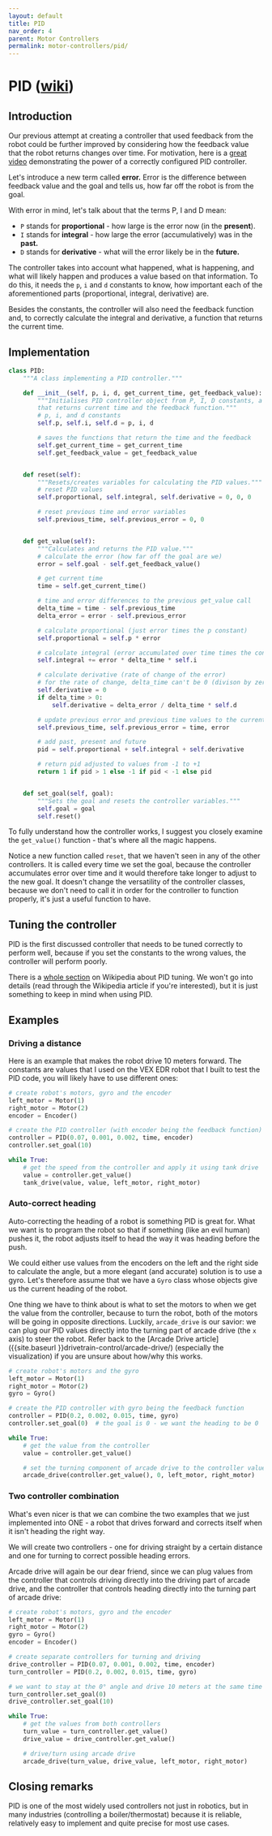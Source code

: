```yaml
---
layout: default
title: PID
nav_order: 4
parent: Motor Controllers
permalink: motor-controllers/pid/
---
```


# PID ([wiki](https://en.wikipedia.org/wiki/PID_controller))

## Introduction
Our previous attempt at creating a controller that used feedback from the robot could be further improved by considering how the feedback value that the robot returns changes over time. For motivation, here is a [great video](https://www.youtube.com/watch?v=4Y7zG48uHRo) demonstrating the power of a correctly configured PID controller.

Let's introduce a new term called **error.** Error is the difference between feedback value and the goal and tells us, how far off the robot is from the goal.

With error in mind, let's talk about that the terms P, I and D mean:
- `P` stands for **proportional** - how large is the error now (in the **present**).
- `I` stands for **integral** - how large the error (accumulatively) was in the **past.**
- `D` stands for **derivative** - what will the error likely be in the **future.**

The controller takes into account what happened, what is happening, and what will likely happen and produces a value based on that information. To do this, it needs the `p`, `i` and `d` constants to know, how important each of the aforementioned parts (proportional, integral, derivative) are.

Besides the constants, the controller will also need the feedback function and, to correctly calculate the integral and derivative, a function that returns the current time.


## Implementation
```python
class PID:
    """A class implementing a PID controller."""

    def __init__(self, p, i, d, get_current_time, get_feedback_value):
        """Initialises PID controller object from P, I, D constants, a function
        that returns current time and the feedback function."""
        # p, i, and d constants
        self.p, self.i, self.d = p, i, d

        # saves the functions that return the time and the feedback
        self.get_current_time = get_current_time
        self.get_feedback_value = get_feedback_value


    def reset(self):
        """Resets/creates variables for calculating the PID values."""
        # reset PID values
        self.proportional, self.integral, self.derivative = 0, 0, 0

        # reset previous time and error variables
        self.previous_time, self.previous_error = 0, 0


    def get_value(self):
        """Calculates and returns the PID value."""
        # calculate the error (how far off the goal are we)
        error = self.goal - self.get_feedback_value()

        # get current time
        time = self.get_current_time()

        # time and error differences to the previous get_value call
        delta_time = time - self.previous_time
        delta_error = error - self.previous_error

        # calculate proportional (just error times the p constant)
        self.proportional = self.p * error

        # calculate integral (error accumulated over time times the constant)
        self.integral += error * delta_time * self.i

        # calculate derivative (rate of change of the error)
        # for the rate of change, delta_time can't be 0 (divison by zero...)
        self.derivative = 0
        if delta_time > 0:
            self.derivative = delta_error / delta_time * self.d

        # update previous error and previous time values to the current values
        self.previous_time, self.previous_error = time, error

        # add past, present and future
        pid = self.proportional + self.integral + self.derivative

        # return pid adjusted to values from -1 to +1
        return 1 if pid > 1 else -1 if pid < -1 else pid


    def set_goal(self, goal):
        """Sets the goal and resets the controller variables."""
        self.goal = goal
        self.reset()
```

To fully understand how the controller works, I suggest you closely examine the `get_value()` function - that's where all the magic happens.

Notice a new function called `reset`, that we haven't seen in any of the other controllers. It is called every time we set the goal, because the controller accumulates error over time and it would therefore take longer to adjust to the new goal. It doesn't change the versatility of the controller classes, because we don't need to call it in order for the controller to function properly, it's just a useful function to have.


## Tuning the controller
PID is the first discussed controller that needs to be tuned correctly to perform well, because if you set the constants to the wrong values, the controller will perform poorly.

There is a [whole section](https://en.wikipedia.org/wiki/PID_controller#Loop_tuning) on Wikipedia about PID tuning. We won't go into details (read through the Wikipedia article if you're interested), but it is just something to keep in mind when using PID.


## Examples

### Driving a distance
Here is an example that makes the robot drive 10 meters forward. The constants are values that I used on the VEX EDR robot that I built to test the PID code, you will likely have to use different ones:

```python
# create robot's motors, gyro and the encoder
left_motor = Motor(1)
right_motor = Motor(2)
encoder = Encoder()

# create the PID controller (with encoder being the feedback function)
controller = PID(0.07, 0.001, 0.002, time, encoder)
controller.set_goal(10)

while True:
    # get the speed from the controller and apply it using tank drive
    value = controller.get_value()
    tank_drive(value, value, left_motor, right_motor)
```


### Auto-correct heading
Auto-correcting the heading of a robot is something PID is great for. What we want is to program the robot so that if something (like an evil human) pushes it, the robot adjusts itself to head the way it was heading before the push.

We could either use values from the encoders on the left and the right side to calculate the angle, but a more elegant (and accurate) solution is to use a gyro. Let's therefore assume that we have a `Gyro` class whose objects give us the current heading of the robot.

One thing we have to think about is what to set the motors to when we get the value from the controller, because to turn the robot, both of the motors will be going in opposite directions. Luckily, `arcade_drive` is our savior: we can plug our PID values directly into the turning part of arcade drive (the `x` axis) to steer the robot. Refer back to the [Arcade Drive article]({{site.baseurl }}drivetrain-control/arcade-drive/) (especially the visualization) if you are unsure about how/why this works.

```python
# create robot's motors and the gyro
left_motor = Motor(1)
right_motor = Motor(2)
gyro = Gyro()

# create the PID controller with gyro being the feedback function
controller = PID(0.2, 0.002, 0.015, time, gyro)
controller.set_goal(0)  # the goal is 0 - we want the heading to be 0

while True:
    # get the value from the controller
    value = controller.get_value()

    # set the turning component of arcade drive to the controller value
    arcade_drive(controller.get_value(), 0, left_motor, right_motor)
```


### Two controller combination
What's even nicer is that we can combine the two examples that we just implemented into ONE - a robot that drives forward and corrects itself when it isn't heading the right way.

We will create two controllers - one for driving straight by a certain distance and one for turning to correct possible heading errors.

Arcade drive will again be our dear friend, since we can plug values from the controller that controls driving directly into the driving part of arcade drive, and the controller that controls heading directly into the turning part of arcade drive:

```python
# create robot's motors, gyro and the encoder
left_motor = Motor(1)
right_motor = Motor(2)
gyro = Gyro()
encoder = Encoder()

# create separate controllers for turning and driving
drive_controller = PID(0.07, 0.001, 0.002, time, encoder)
turn_controller = PID(0.2, 0.002, 0.015, time, gyro)

# we want to stay at the 0° angle and drive 10 meters at the same time
turn_controller.set_goal(0)
drive_controller.set_goal(10)

while True:
    # get the values from both controllers
    turn_value = turn_controller.get_value()
    drive_value = drive_controller.get_value()

    # drive/turn using arcade drive
    arcade_drive(turn_value, drive_value, left_motor, right_motor)
```

## Closing remarks
PID is one of the most widely used controllers not just in robotics, but in many industries (controlling a boiler/thermostat) because it is reliable, relatively easy to implement and quite precise for most use cases.
